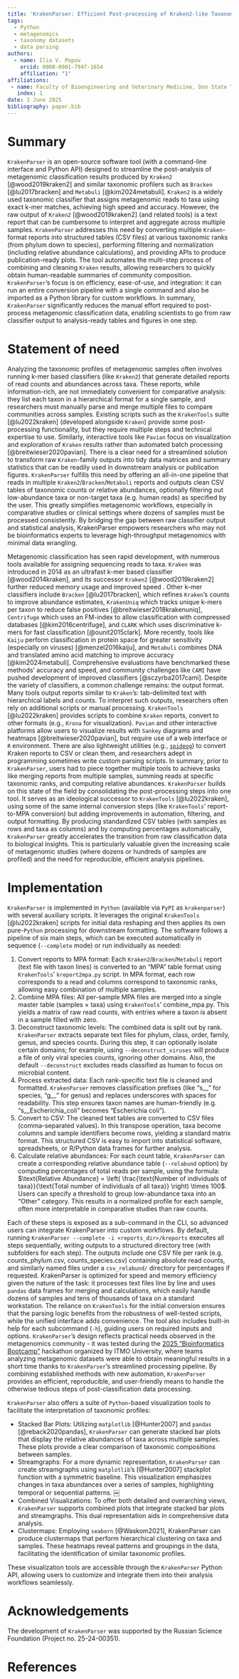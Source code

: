 ```yaml
---
title: 'KrakenParser: Efficient Post-processing of Kraken2-like Taxonomic Reports'
tags:
  - Python
  - metagenomics
  - taxonomy datasets
  - data parsing
authors:
  - name: Ilia V. Popov
    orcid: 0000-0001-7947-1654
    affiliation: "1" 
affiliations:
 - name: Faculty of Bioengineering and Veterinary Medicine, Don State Technical University, Russia
   index: 1
date: 1 June 2025
bibliography: paper.bib
---
```


# Summary

`KrakenParser` is an open-source software tool (with a command-line interface and Python API) designed to streamline the post-analysis of metagenomic classification results produced by `Kraken2` [@wood2019kraken2] and similar taxonomic profilers such as `Bracken` [@lu2017bracken] and `Metabuli` [@kim2024metabuli]. `Kraken2` is a widely used taxonomic classifier that assigns metagenomic reads to taxa using exact k-mer matches, achieving high speed and accuracy. However, the raw output of `Kraken2` [@wood2019kraken2] (and related tools) is a text report that can be cumbersome to interpret and aggregate across multiple samples. `KrakenParser` addresses this need by converting multiple `Kraken`-format reports into structured tables (CSV files) at various taxonomic ranks (from phylum down to species), performing filtering and normalization (including relative abundance calculations), and providing APIs to produce publication-ready plots. The tool automates the multi-step process of combining and cleaning `Kraken` results, allowing researchers to quickly obtain human-readable summaries of community composition. `KrakenParser`’s focus is on efficiency, ease-of-use, and integration: it can run an entire conversion pipeline with a single command and also be imported as a Python library for custom workflows. In summary, `KrakenParser` significantly reduces the manual effort required to post-process metagenomic classification data, enabling scientists to go from raw classifier output to analysis-ready tables and figures in one step.

# Statement of need

Analyzing the taxonomic profiles of metagenomic samples often involves running k-mer based classifiers (like `Kraken2`) that generate detailed reports of read counts and abundances across taxa. These reports, while information-rich, are not immediately convenient for comparative analysis: they list each taxon in a hierarchical format for a single sample, and researchers must manually parse and merge multiple files to compare communities across samples. Existing scripts such as the `KrakenTools` suite [@lu2022kraken] (developed alongside `Kraken`) provide some post-processing functionality, but they require multiple steps and technical expertise to use. Similarly, interactive tools like `Pavian` focus on visualization and exploration of `Kraken` results rather than automated batch processing [@breitwieser2020pavian]. There is a clear need for a streamlined solution to transform raw `Kraken`-family outputs into tidy data matrices and summary statistics that can be readily used in downstream analysis or publication figures. `KrakenParser` fulfills this need by offering an all-in-one pipeline that reads in multiple `Kraken2`/`Bracken`/`Metabuli` reports and outputs clean CSV tables of taxonomic counts or relative abundances, optionally filtering out low-abundance taxa or non-target taxa (e.g. human reads) as specified by the user. This greatly simplifies metagenomic workflows, especially in comparative studies or clinical settings where dozens of samples must be processed consistently. By bridging the gap between raw classifier output and statistical analysis, KrakenParser empowers researchers who may not be bioinformatics experts to leverage high-throughput metagenomics with minimal data wrangling.

Metagenomic classification has seen rapid development, with numerous tools available for assigning sequencing reads to taxa. `Kraken` was introduced in 2014 as an ultrafast k-mer based classifier [@wood2014kraken], and its successor `Kraken2` [@wood2019kraken2] further reduced memory usage and improved speed . Other k-mer classifiers include `Bracken` [@lu2017bracken], which refines `Kraken`’s counts to improve abundance estimates, `KrakenUniq` which tracks unique k-mers per taxon to reduce false positives [@breitwieser2018krakenuniq], `Centrifuge` which uses an FM-index to allow classification with compressed databases [@kim2016centrifuge], and `CLARK` which uses discriminative k-mers for fast classification [@ounit2015clark]. More recently, tools like `Kaiju` perform classification in protein space for greater sensitivity (especially on viruses) [@menzel2016kaiju], and `Metabuli` combines DNA and translated amino acid matching to improve accuracy [@kim2024metabuli]. Comprehensive evaluations have benchmarked these methods’ accuracy and speed, and community challenges like `CAMI` have pushed development of improved classifiers [@sczyrba2017cami]. Despite the variety of classifiers, a common challenge remains: the output format. Many tools output reports similar to `Kraken`’s: tab-delimited text with hierarchical labels and counts. To interpret such outputs, researchers often rely on additional scripts or manual processing. `KrakenTools` [@lu2022kraken] provides scripts to combine `Kraken` reports, convert to other formats (e.g., `Krona` for visualization). `Pavian` and other interactive platforms allow users to visualize results with `Sankey` diagrams and heatmaps [@breitwieser2020pavian], but require use of a web interface or `R` environment. There are also lightweight utilities (e.g., [`spideog`](https://github.com/jeanmanguy/spideog)) to convert Kraken reports to CSV or clean them, and researchers adept in programming sometimes write custom parsing scripts. In summary, prior to `KrakenParser`, users had to piece together multiple tools to achieve tasks like merging reports from multiple samples, summing reads at specific taxonomic ranks, and computing relative abundances. `KrakenParser` builds on this state of the field by consolidating the post-processing steps into one tool. It serves as an ideological successor to `KrakenTools` [@lu2022kraken], using some of the same internal conversion steps (like `KrakenTools`’ report-to-MPA conversion) but adding improvements in automation, filtering, and output formatting. By producing standardized CSV tables (with samples as rows and taxa as columns) and by computing percentages automatically, `KrakenParser` greatly accelerates the transition from raw classification data to biological insights. This is particularly valuable given the increasing scale of metagenomic studies (where dozens or hundreds of samples are profiled) and the need for reproducible, efficient analysis pipelines.

# Implementation

`KrakenParser` is implemented in `Python` (available via `PyPI` as `krakenparser`) with several auxiliary scripts. It leverages the original `KrakenTools` [@lu2022kraken] scripts for initial data reshaping and then applies its own pure-`Python` processing for downstream formatting. The software follows a pipeline of six main steps, which can be executed automatically in sequence (`--complete` mode) or run individually as needed:

1. Convert reports to MPA format: Each `Kraken2`/`Bracken`/`Metabuli` report (text file with taxon lines) is converted to an “MPA” table format using `KrakenTools`’ `kreport2mpa.py` script. In MPA format, each row corresponds to a read and columns correspond to taxonomic ranks, allowing easy combination of multiple samples.
2. Combine MPA files: All per-sample MPA files are merged into a single master table (samples × taxa) using `KrakenTools`’ combine_mpa.py. This yields a matrix of raw read counts, with entries where a taxon is absent in a sample filled with zero.
3. Deconstruct taxonomic levels: The combined data is split out by rank. `KrakenParser` extracts separate text files for phylum, class, order, family, genus, and species counts. During this step, it can optionally isolate certain domains; for example, using `--deconstruct_viruses` will produce a file of only viral species counts, ignoring other domains. Also, the default `--deconstruct` excludes reads classified as human to focus on microbial content.
4. Process extracted data: Each rank-specific text file is cleaned and formatted. `KrakenParser` removes classification prefixes (like “s__” for species, “g__” for genus) and replaces underscores with spaces for readability. This step ensures taxon names are human-friendly (e.g. “s__Escherichia_coli” becomes “Escherichia coli”).
5. Convert to CSV: The cleaned text tables are converted to CSV files (comma-separated values). In this transpose operation, taxa become columns and sample identifiers become rows, yielding a standard matrix format. This structured CSV is easy to import into statistical software, spreadsheets, or R/Python data frames for further analysis.
6. Calculate relative abundances: For each count table, `KrakenParser` can create a corresponding relative abundance table (`--relabund` option) by computing percentages of total reads per sample, using the formula: $\text{Relative Abundance} = \left( \frac{\text{Number of individuals of taxa}}{\text{Total number of individuals of all taxa}} \right) \times 100$. Users can specify a threshold to group low-abundance taxa into an “Other” category. This results in a normalized profile for each sample, often more interpretable in comparative studies than raw counts.

Each of these steps is exposed as a sub-command in the CLI, so advanced users can integrate KrakenParser into custom workflows. By default, running `KrakenParser --complete -i <reports_dir>/kreports` executes all steps sequentially, writing outputs to a structured directory tree (with subfolders for each step). The outputs include one CSV file per rank (e.g. counts_phylum.csv, counts_species.csv) containing absolute read counts, and similarly named files under a `csv_relabund/` directory for percentages if requested. KrakenParser is optimized for speed and memory efficiency given the nature of the task: it processes text files line by line and uses `pandas` data frames for merging and calculations, which easily handle dozens of samples and tens of thousands of taxa on a standard workstation. The reliance on `KrakenTools` for the initial conversion ensures that the parsing logic benefits from the robustness of well-tested scripts, while the unified interface adds convenience. The tool also includes built-in help for each subcommand (`-h`), guiding users on required inputs and options. `KrakenParser`’s design reflects practical needs observed in the metagenomics community - it was tested during the [2025 “Bioinformatics Bootcamp”](https://pish.itmo.ru/genomics-bootcamp) hackathon organized by ITMO University, where teams analyzing metagenomic datasets were able to obtain meaningful results in a short time thanks to `KrakenParser`’s streamlined processing pipeline. By combining established methods with new automation, `KrakenParser` provides an efficient, reproducible, and user-friendly means to handle the otherwise tedious steps of post-classification data processing.

`KrakenParser` also offers a suite of `Python`-based visualization tools to facilitate the interpretation of taxonomic profiles:

- Stacked Bar Plots: Utilizing `matplotlib` [@Hunter2007] and `pandas` [@reback2020pandas], `KrakenParser` can generate stacked bar plots that display the relative abundances of taxa across multiple samples. These plots provide a clear comparison of taxonomic compositions between samples.
- Streamgraphs: For a more dynamic representation, `KrakenParser` can create streamgraphs using `matplotlib`’s [@Hunter2007] stackplot function with a symmetric baseline. This visualization emphasizes changes in taxa abundances over a series of samples, highlighting temporal or sequential patterns. ￼
- Combined Visualizations: To offer both detailed and overarching views, `KrakenParser` supports combined plots that integrate stacked bar plots and streamgraphs. This dual representation aids in comprehensive data analysis.
- Clustermaps: Employing `seaborn` [@Waskom2021], KrakenParser can produce clustermaps that perform hierarchical clustering on taxa and samples. These heatmaps reveal patterns and groupings in the data, facilitating the identification of similar taxonomic profiles.

These visualization tools are accessible through the `KrakenParser` Python API, allowing users to customize and integrate them into their analysis workflows seamlessly.

# Acknowledgements

The development of `KrakenParser` was supported by the Russian Science Foundation (Project no. 25-24-00351).

# References